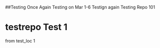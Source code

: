 ##Testing Once Again
Testing on Mar 1-6
Testign again
Testing Repo 101
# testrepo Test 1
from test_loc 1
